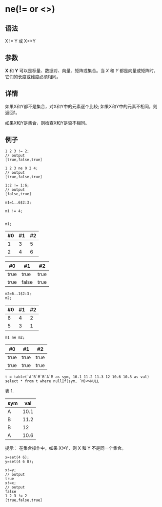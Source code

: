 # ne(!= or <>)

## 语法

X != Y 或 X<>Y

## 参数

**X** 和 **Y** 可以是标量、数据对、向量、矩阵或集合。当 *X* 和 *Y*
都是向量或矩阵时，它们的长度或维度必须相同。

## 详情

如果X和Y都不是集合，对X和Y中的元素逐个比较; 如果X和Y中的元素不相同，则返回1。

如果X和Y是集合，则检查X和Y是否不相同。

## 例子

```
1 2 3 != 2;
// output
[true,false,true]

1 2 3 ne 0 2 4;
// output
[true,false,true]

1:2 != 1:6;
// output
[false,true]

m1=1..6$2:3;
```

```
m1 != 4;
```

```

m1;
```

| #0 | #1 | #2 |
| --- | --- | --- |
| 1 | 3 | 5 |
| 2 | 4 | 6 |

| #0 | #1 | #2 |
| --- | --- | --- |
| true | true | true |
| true | false | true |

```
m2=6..1$2:3;
m2;
```

| #0 | #1 | #2 |
| --- | --- | --- |
| 6 | 4 | 2 |
| 5 | 3 | 1 |

```
m1 ne m2;
```

| #0 | #1 | #2 |
| --- | --- | --- |
| true | true | true |
| true | true | true |

```
t = table(`A`B`M`B`A`M as sym, 10.1 11.2 11.3 12 10.6 10.8 as val)
select * from t where nullIf(sym, `M)<>NULL
```

表 1.

| sym | val |
| --- | --- |
| A | 10.1 |
| B | 11.2 |
| B | 12 |
| A | 10.6 |

提示： 在集合操作中，如果 X!=Y，则 X 和 Y 不是同一个集合。

```
x=set(4 6);
y=set(4 6 8);

x!=y;
// output
true
x!=x;
// output
false
1 2 3 != 2
[true,false,true]
```


